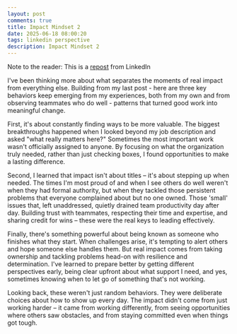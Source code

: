 ```yaml
---
layout: post
comments: true
title: Impact Mindset 2
date: 2025-06-18 08:00:20
tags: linkedin perspective
description: Impact Mindset 2
---
```


Note to the reader: This is a [repost](https://www.linkedin.com/posts/yewjinlim_ive-been-thinking-more-about-what-separates-activity-7285401281400131584-oH69?utm_source=share&utm_medium=member_desktop&rcm=ACoAAAD4xmMBhqAf0RkmEot2NJkJA3gvq31H7Os) from LinkedIn

I've been thinking more about what separates the moments of real impact from everything else. Building from my last post - here are three key behaviors keep emerging from my experiences, both from my own and from observing teammates who do well - patterns that turned good work into meaningful change.

First, it's about constantly finding ways to be more valuable. The biggest breakthroughs happened when I looked beyond my job description and asked "what really matters here?" Sometimes the most important work wasn't officially assigned to anyone. By focusing on what the organization truly needed, rather than just checking boxes, I found opportunities to make a lasting difference.

Second, I learned that impact isn't about titles – it's about stepping up when needed. The times I'm most proud of and when I see others do well weren't when they had formal authority, but when they tackled those persistent problems that everyone complained about but no one owned. Those 'small' issues that, left unaddressed, quietly drained team productivity day after day. Building trust with teammates, respecting their time and expertise, and sharing credit for wins – these were the real keys to leading effectively.

Finally, there's something powerful about being known as someone who finishes what they start. When challenges arise, it's tempting to alert others and hope someone else handles them. But real impact comes from taking ownership and tackling problems head-on with resilience and determination. I've learned to prepare better by getting different perspectives early, being clear upfront about what support I need, and yes, sometimes knowing when to let go of something that's not working.

Looking back, these weren't just random behaviors. They were deliberate choices about how to show up every day. The impact didn't come from just working harder – it came from working differently, from seeing opportunities where others saw obstacles, and from staying committed even when things got tough.
